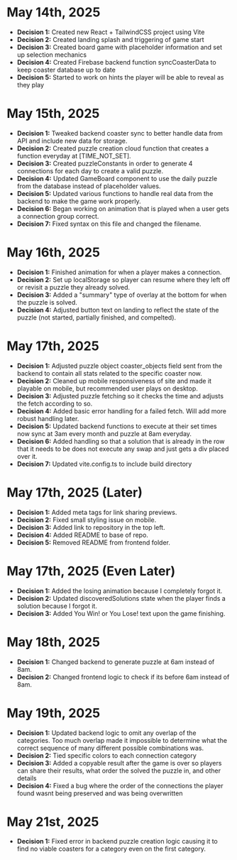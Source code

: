 # May 14th, 2025

- **Decision 1:** Created new React + TailwindCSS project using Vite
- **Decision 2:** Created landing splash and triggering of game start
- **Decision 3:** Created board game with placeholder information and set up selection mechanics
- **Decision 4:** Created Firebase backend function syncCoasterData to keep coaster database up to date
- **Decision 5:** Started to work on hints the player will be able to reveal as they play

# May 15th, 2025

- **Decision 1:** Tweaked backend coaster sync to better handle data from API and include new data for storage.
- **Decision 2:** Created puzzle creation cloud function that creates a function everyday at [TIME_NOT_SET].
- **Decision 3:** Created puzzleConstants in order to generate 4 connections for each day to create a valid puzzle.
- **Decision 4:** Updated GameBoard component to use the daily puzzle from the database instead of placeholder values.
- **Decision 5:** Updated various functions to handle real data from the backend to make the game work properly.
- **Decision 6:** Began working on animation that is played when a user gets a connection group correct.
- **Decision 7:** Fixed syntax on this file and changed the filename.

# May 16th, 2025

- **Decision 1:** Finished animation for when a player makes a connection.
- **Decision 2:** Set up localStorage so player can resume where they left off or revisit a puzzle they already solved.
- **Decision 3:** Added a "summary" type of overlay at the bottom for when the puzzle is solved.
- **Decision 4:** Adjusted button text on landing to reflect the state of the puzzle (not started, partially finished, and compelted).

# May 17th, 2025

- **Decision 1:** Adjusted puzzle object coaster_objects field sent from the backend to contain all stats related to the specific coaster now.
- **Decision 2:** Cleaned up mobile responsiveness of site and made it playable on mobile, but recommended user plays on desktop.
- **Decision 3:** Adjusted puzzle fetching so it checks the time and adjusts the fetch according to so.
- **Decision 4:** Added basic error handling for a failed fetch. Will add more robust handling later.
- **Decision 5:** Updated backend functions to execute at their set times now sync at 3am every month and puzzle at 8am everyday. 
- **Decision 6:** Added handling so that a solution that is already in the row that it needs to be does not execute any swap and just gets a div placed over it.
- **Decision 7:** Updated vite.config.ts to include build directory

# May 17th, 2025 (Later)

- **Decision 1:** Added meta tags for link sharing previews.
- **Decision 2:** Fixed small styling issue on mobile.
- **Decision 3:** Added link to repository in the top left.
- **Decision 4:** Added README to base of repo.
- **Decision 5:** Removed README from frontend folder.

# May 17th, 2025 (Even Later)

- **Decision 1:** Added the losing animation because I completely forgot it.
- **Decision 2:** Updated discoveredSolutions state when the player finds a solution because I forgot it.
- **Decision 3:** Added You Win! or You Lose! text upon the game finishing.

# May 18th, 2025

- **Decision 1:** Changed backend to generate puzzle at 6am instead of 8am.
- **Decision 2:** Changed frontend logic to check if its before 6am instead of 8am.

# May 19th, 2025

- **Decision 1:** Updated backend logic to omit any overlap of the categories. Too much overlap made it impossible to determine what the correct sequence of many different possible combinations was.
- **Decision 2:** Tied specific colors to each connection category
- **Decision 3:** Added a copyable result after the game is over so players can share their results, what order the solved the puzzle in, and other details
- **Decision 4:** Fixed a bug where the order of the connections the player found wasnt being preserved and was being overwritten

# May 21st, 2025

- **Decision 1:** Fixed error in backend puzzle creation logic causing it to find no viable coasters for a category even on the first category.